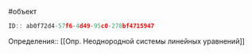 #объект

```javascript
ID:: ab0f72d4-57f6-4d49-95c0-278bf4715947
```

Определения:: [[Опр. Неоднородной системы линейных уравнений]]